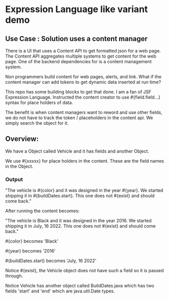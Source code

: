 # Expression Language like variant demo

## Use Case : Solution uses a content manager

There is a UI that uses a Content API to get formatted json for a web page.  The Content API aggregates multiple systems to get content for the web page.  One of the backend dependencies for is a content management system.

Non programmers build content for web pages, alerts, and link.  What if the content manager can add tokens to get dynamic data inserted at run time?

This repo has some building blocks to get that done.  I am a fan of JSF Expression Language.  Instructed the content creator to use #{field.field...} syntax for place holders of data.

The benefit is when content managers want to reword and use other fields, we do not have to track the token / placeholders in the content api.  We simply search the object for it.

## Overview:

<p>We have a Object called Vehicle and it has fields and another Object.</p>
<p>We use #{xxxxx} for place holders in the content.  These are the field names in the Object.</p>

### Output
<p>"The vehicle is #{color} and it was designed in the year #{year}.  We started shipping it in #{buildDates.start}. This one does not #{exist} and should come back."</p>

<p>After running the content becomes:</p>
<p>"The vehicle is Black and it was designed in the year 2016.  We started shipping it in July, 16 2022. This one does not #{exist} and should come back."</p>

<p>#{color} becomes 'Black'</p>
<p>#{year} becomes '2016'</p>
<p>#{buildDates.start} becomes 'July, 16 2022'</p>

<p>Notice #{exist}, the Vehicle object does not have such a field so it is passed through.</p>
<p>Notice Vehicle has another object called BuildDates.java which has two fields 'start' and 'end' which are java.util.Date types.</p>

